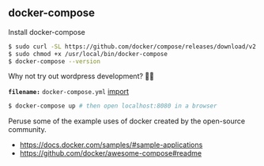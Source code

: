 ## docker-compose

Install docker-compose

```bash
$ sudo curl -SL https://github.com/docker/compose/releases/download/v2.15.1/docker-compose-linux-x86_64 -o /usr/local/bin/docker-compose
$ sudo chmod +x /usr/local/bin/docker-compose
$ docker-compose --version
```

Why not try out wordpress development? 🤷‍♂️

**`filename:`** `docker-compose.yml`
[import](./docker-compose.yml)

```bash
$ docker-compose up # then open localhost:8080 in a browser
```

Peruse some of the example uses of docker created by the open-source community.

- https://docs.docker.com/samples/#sample-applications
- https://github.com/docker/awesome-compose#readme
